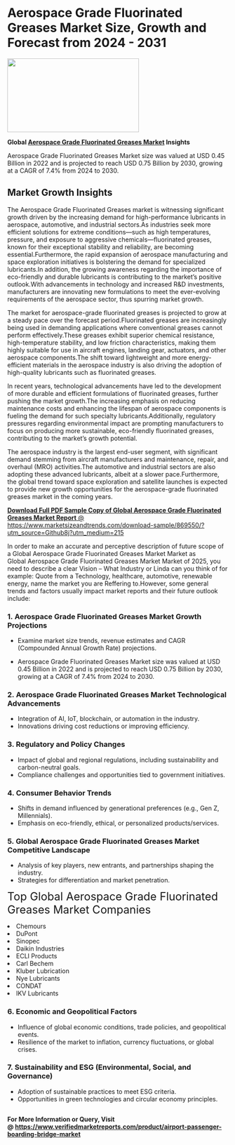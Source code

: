 <H1>Aerospace Grade Fluorinated Greases Market Size, Growth and Forecast from 2024 - 2031</H1><img class="aligncenter size-medium wp-image-584254" src="https://thirdeyenews.in/wp-content/uploads/2024/09/Global-Market-Research-300x168.jpeg" alt="" width="300" height="168" /><p><strong>Global&nbsp;<a href="https://www.marketsizeandtrends.com/download-sample/869550/?utm_source=Github8j?utm_medium=215">Aerospace Grade Fluorinated Greases Market</a> Insights</strong></p><p>Aerospace Grade Fluorinated Greases Market size was valued at USD 0.45 Billion in 2022 and is projected to reach USD 0.75 Billion by 2030, growing at a CAGR of 7.4% from 2024 to 2030.</p><p><h2>Market Growth Insights</h2> <p>The Aerospace Grade Fluorinated Greases market is witnessing significant growth driven by the increasing demand for high-performance lubricants in aerospace, automotive, and industrial sectors.As industries seek more efficient solutions for extreme conditions—such as high temperatures, pressure, and exposure to aggressive chemicals—fluorinated greases, known for their exceptional stability and reliability, are becoming essential.Furthermore, the rapid expansion of aerospace manufacturing and space exploration initiatives is bolstering the demand for specialized lubricants.In addition, the growing awareness regarding the importance of eco-friendly and durable lubricants is contributing to the market’s positive outlook.With advancements in technology and increased R&D investments, manufacturers are innovating new formulations to meet the ever-evolving requirements of the aerospace sector, thus spurring market growth.</p> <p><a href="#"></a></p> <p>The market for aerospace-grade fluorinated greases is projected to grow at a steady pace over the forecast period.Fluorinated greases are increasingly being used in demanding applications where conventional greases cannot perform effectively.These greases exhibit superior chemical resistance, high-temperature stability, and low friction characteristics, making them highly suitable for use in aircraft engines, landing gear, actuators, and other aerospace components.The shift toward lightweight and more energy-efficient materials in the aerospace industry is also driving the adoption of high-quality lubricants such as fluorinated greases.</p> <p>In recent years, technological advancements have led to the development of more durable and efficient formulations of fluorinated greases, further pushing the market growth.The increasing emphasis on reducing maintenance costs and enhancing the lifespan of aerospace components is fueling the demand for such specialty lubricants.Additionally, regulatory pressures regarding environmental impact are prompting manufacturers to focus on producing more sustainable, eco-friendly fluorinated greases, contributing to the market’s growth potential.</p> <p>The aerospace industry is the largest end-user segment, with significant demand stemming from aircraft manufacturers and maintenance, repair, and overhaul (MRO) activities.The automotive and industrial sectors are also adopting these advanced lubricants, albeit at a slower pace.Furthermore, the global trend toward space exploration and satellite launches is expected to provide new growth opportunities for the aerospace-grade fluorinated greases market in the coming years.</p> <p><a href="#"></p><p><span class=""><strong>Download Full PDF Sample Copy of Global Aerospace Grade Fluorinated Greases Market Report</strong> @ <a href="https://www.marketsizeandtrends.com/download-sample/869550/?utm_source=Github8j?utm_medium=215" target="_blank">https://www.marketsizeandtrends.com/download-sample/869550/?utm_source=Github8j?utm_medium=215</a></span></p><p>In order to make an accurate and perceptive description of future scope of a Global&nbsp;Aerospace Grade Fluorinated Greases Market Market as Global&nbsp;Aerospace Grade Fluorinated Greases Market Market of 2025, you need to describe a clear Vision &ndash; What Industry or Linda can you think of for example: Quote from a Technology, healthcare, automotive, renewable energy, name the market you are Reffering to.However, some general trends and factors usually impact market reports and their future outlook include:</p><h3>1.&nbsp;<strong>Aerospace Grade Fluorinated Greases Market Growth Projections</strong></h3><ul><li>Examine market size trends, revenue estimates and CAGR (Compounded Annual Growth Rate) projections.</li><li><p>Aerospace Grade Fluorinated Greases Market size was valued at USD 0.45 Billion in 2022 and is projected to reach USD 0.75 Billion by 2030, growing at a CAGR of 7.4% from 2024 to 2030.</p></li></ul><h3>2.&nbsp;<strong>Aerospace Grade Fluorinated Greases Market Technological Advancements</strong></h3><ul><li>Integration of AI, IoT, blockchain, or automation in the industry.</li><li>Innovations driving cost reductions or improving efficiency.</li></ul><h3>3.&nbsp;<strong>Regulatory and Policy Changes</strong></h3><ul><li>Impact of global and regional regulations, including sustainability and carbon-neutral goals.</li><li>Compliance challenges and opportunities tied to government initiatives.</li></ul><h3>4.&nbsp;<strong>Consumer Behavior Trends</strong></h3><ul><li>Shifts in demand influenced by generational preferences (e.g., Gen Z, Millennials).</li><li>Emphasis on eco-friendly, ethical, or personalized products/services.</li></ul><h3>5.&nbsp;<strong>Global Aerospace Grade Fluorinated Greases Market Competitive Landscape</strong></h3><ul><li>Analysis of key players, new entrants, and partnerships shaping the industry.</li><li>Strategies for differentiation and market penetration.</li></ul><p data-pm-slice="1 1 []"><span style="color: inherit; font-family: inherit; font-size: 25px;">Top Global Aerospace Grade Fluorinated Greases Market Companies</span></p><div class="" data-test-id=""><p><li>Chemours</li><li> DuPont</li><li> Sinopec</li><li> Daikin Industries</li><li> ECLI Products</li><li> Carl Bechem</li><li> Kluber Lubrication</li><li> Nye Lubricants</li><li> CONDAT</li><li> IKV Lubricants</li></p></div><h3>6.&nbsp;<strong>Economic and Geopolitical Factors</strong></h3><ul><li>Influence of global economic conditions, trade policies, and geopolitical events.</li><li>Resilience of the market to inflation, currency fluctuations, or global crises.</li></ul><h3>7.&nbsp;<strong>Sustainability and ESG (Environmental, Social, and Governance)</strong></h3><ul><li>Adoption of sustainable practices to meet ESG criteria.</li><li>Opportunities in green technologies and circular economy principles.</li></ul><h2><strong style="font-size: 14px;">For More Information or Query, Visit @&nbsp;</strong><a style="background-color: #ffffff; font-size: 14px;" href="https://www.marketsizeandtrends.com/report/aerospace-grade-fluorinated-greases-market/" target="_blank">https://www.verifiedmarketreports.com/product/airport-passenger-boarding-bridge-market</a></h2>